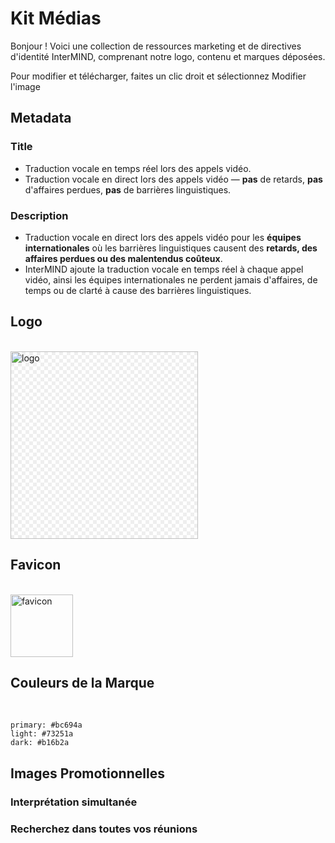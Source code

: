 # Kit Médias

Bonjour ! Voici une collection de ressources marketing et de directives d\'identité InterMIND, comprenant notre logo, contenu et marques déposées.

Pour modifier et télécharger, faites un clic droit et sélectionnez Modifier l\'image

## Metadata

### Title

- Traduction vocale en temps réel lors des appels vidéo.
- Traduction vocale en direct lors des appels vidéo — **pas** de retards, **pas** d\'affaires perdues, **pas** de barrières linguistiques.

### Description

- Traduction vocale en direct lors des appels vidéo pour les **équipes internationales** où les barrières linguistiques causent des **retards, des affaires perdues ou des malentendus coûteux**.
- InterMIND ajoute la traduction vocale en temps réel à chaque appel vidéo, ainsi les équipes internationales ne perdent jamais d\'affaires, de temps ou de clarté à cause des barrières linguistiques.

## Logo

<br>
<img src="/media-kit/logo-1-1.png" class="transparency-grid" alt="logo" width="300" >

## Favicon

<br>
<img src="/favicon.svg" alt="favicon" width="100">

## Couleurs de la Marque

<br>

```
primary: #bc694a
light: #73251a
dark: #b16b2a
```

## Images Promotionnelles

### Interprétation simultanée

<ImageGrid :images="[
  { src: '/media-kit/animals-cartoon-3-2.png', alt: 'Interprétation simultanée' },
  { src: '/media-kit/animals-cartoon-1-1.png', alt: 'Interprétation simultanée' },
  { src: '/media-kit/5.png', alt: 'Interprétation simultanée' },
  { src: '/media-kit/6.png', alt: 'Interprétation simultanée' },
  { src: '/media-kit/animals-5-4.png', alt: 'Interprétation simultanée' },
]"/>

### Recherchez dans toutes vos réunions

<ImageGrid :images="[
  { src: '/2d.png', alt: 'Interprétation simultanée' },
  { src: '/2l.png', alt: 'Interprétation simultanée' },
]"/>

<style>

.transparency-grid {
    background-color: #ffffff;
    background-image: 
        linear-gradient(45deg, #eeeeee 25%, transparent 25%, transparent 75%, #eeeeee 75%),
        linear-gradient(45deg, #eeeeee 25%, transparent 25%, transparent 75%, #eeeeee 75%);
    background-size: 12px 12px;
    background-position: 0 0, 6px 6px;
}

</style>